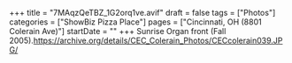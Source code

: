 +++
title = "7MAqzQeTBZ_1G2orq1ve.avif"
draft = false
tags = ["Photos"]
categories = ["ShowBiz Pizza Place"]
pages = ["Cincinnati, OH (8801 Colerain Ave)"]
startDate = ""
+++
Sunrise Organ front (Fall 2005).https://archive.org/details/CEC_Colerain_Photos/CECcolerain039.JPG/

